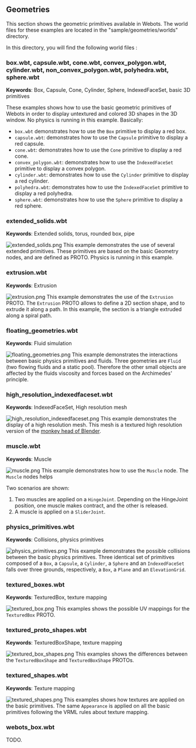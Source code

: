 ## Geometries

This section shows the geometric primitives available in Webots.
The world files for these examples are located in the "sample/geometries/worlds" directory.

In this directory, you will find the following world files :

### box.wbt, capsule.wbt, cone.wbt, convex\_polygon.wbt, cylinder.wbt, non\_convex\_polygon.wbt, polyhedra.wbt, sphere.wbt

**Keywords**: Box, Capsule, Cone, Cylinder, Sphere, IndexedFaceSet, basic 3D primitives

These examples shows how to use the basic geometric primitives of Webots in order to display untextured and colored 3D shapes in the 3D window.
No physics is running in this example.
Basically:

- `box.wbt` demonstrates how to use the `Box` primitive to display a red box.
- `capsule.wbt`: demonstrates how to use the `Capsule` primitive to display a red capsule.
- `cone.wbt`: demonstrates how to use the `Cone` primitive to display a red cone.
- `convex_polygon.wbt`: demonstrates how to use the `IndexedFaceSet` primitive to display a convex polygon.
- `cylinder.wbt`: demonstrates how to use the `Cylinder` primitive to display a red cylinder.
- `polyhedra.wbt`: demonstrates how to use the `IndexedFaceSet` primitive to display a red polyhedra.
- `sphere.wbt`: demonstrates how to use the `Sphere` primitive to display a red sphere.

### extended\_solids.wbt

**Keywords**: Extended solids, torus, rounded box, pipe

![extended_solids.png](images/extended_solids.png) This example demonstrates the use of several extended primitives.
These primitives are based on the basic Geometry nodes, and are defined as PROTO.
Physics is running in this example.

### extrusion.wbt

**Keywords**: Extrusion

![extrusion.png](images/extrusion.png) This example demonstrates the use of the `Extrusion` PROTO.
The `Extrusion` PROTO allows to define a 2D section shape, and to extrude it along a path.
In this example, the section is a triangle extruded along a spiral path.

### floating\_geometries.wbt

**Keywords**: Fluid simulation

![floating_geometries.png](images/floating_geometries.png) This example demonstrates the interactions between basic physics primitives and fluids.
Three geometries are `Fluid` (two flowing fluids and a static pool).
Therefore the other small objects are affected by the fluids viscosity and forces based on the Archimedes' principle.

### high\_resolution\_indexedfaceset.wbt

**Keywords**: IndexedFaceSet, High resolution mesh

![high_resolution_indexedfaceset.png](images/high_resolution_indexedfaceset.png) This example demonstrates the display of a high resolution mesh.
This mesh is a textured high resolution version of the [monkey head of Blender](https://en.wikipedia.org/wiki/Blender_(software)#Suzanne).

### muscle.wbt

**Keywords**: Muscle

![muscle.png](images/muscle.png) This example demonstrates how to use the `Muscle` node.
The `Muscle` nodes helps

Two scenarios are shown:

1. Two muscles are applied on a `HingeJoint`.
Depending on the HingeJoint position, one muscle makes contract, and the other is released.
2. A muscle is applied on a `SliderJoint`.

### physics\_primitives.wbt

**Keywords**: Collisions, physics primitives

![physics_primitives.png](images/physics_primitives.png) This example demonstrates the possible collisions between the basic physics primitives.
Three identical set of primitives composed of a `Box`, a `Capsule`, a `Cylinder`, a `Sphere` and an `IndexedFaceSet` falls over three grounds, respectively, a `Box`, a `Plane` and an `ElevationGrid`.

### textured\_boxes.wbt

**Keywords**: TexturedBox, texture mapping

![textured_box.png](images/textured_box.png) This examples shows the possible UV mappings for the `TexturedBox` PROTO.

### textured\_proto\_shapes.wbt

**Keywords**: TexturedBoxShape, texture mapping

![textured_box_shapes.png](images/textured_box_shapes.png) This examples shows the differences between the `TexturedBoxShape` and `TexturedBoxShape` PROTOs.

### textured\_shapes.wbt

**Keywords**: Texture mapping

![textured_shapes.png](images/textured_shapes.png) This examples shows how textures are applied on the basic primitives.
The same `Appearance` is applied on all the basic primitives following the VRML rules about texture mapping.

### webots\_box.wbt

TODO.
